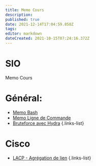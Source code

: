 ```yaml
---
title: Memo Cours
description: 
published: true
date: 2021-12-14T17:04:59.858Z
tags: 
editor: markdown
dateCreated: 2021-10-15T07:24:16.372Z
---
```


# SIO
Memo Cours

# Général:
- [Memo Bash](/SIO/Bash)
- [Memo Ligne de Commande](/SIO/Commande)
- [Bruteforce avec Hydra](/SIO/BruteForce-Hydra)
{.links-list}


 # Cisco
 - [LACP - Agrégation de lien](/SIO/LACP)
 {.links-list}

